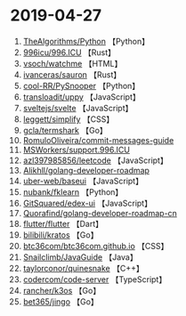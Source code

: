 # 2019-04-27

1. [TheAlgorithms/Python](https://github.com/TheAlgorithms/Python) 【Python】
2. [996icu/996.ICU](https://github.com/996icu/996.ICU) 【Rust】
3. [vsoch/watchme](https://github.com/vsoch/watchme) 【HTML】
4. [ivanceras/sauron](https://github.com/ivanceras/sauron) 【Rust】
5. [cool-RR/PySnooper](https://github.com/cool-RR/PySnooper) 【Python】
6. [transloadit/uppy](https://github.com/transloadit/uppy) 【JavaScript】
7. [sveltejs/svelte](https://github.com/sveltejs/svelte) 【JavaScript】
8. [leggett/simplify](https://github.com/leggett/simplify) 【CSS】
9. [gcla/termshark](https://github.com/gcla/termshark) 【Go】
10. [RomuloOliveira/commit-messages-guide](https://github.com/RomuloOliveira/commit-messages-guide) 
11. [MSWorkers/support.996.ICU](https://github.com/MSWorkers/support.996.ICU) 
12. [azl397985856/leetcode](https://github.com/azl397985856/leetcode) 【JavaScript】
13. [Alikhll/golang-developer-roadmap](https://github.com/Alikhll/golang-developer-roadmap) 
14. [uber-web/baseui](https://github.com/uber-web/baseui) 【JavaScript】
15. [nubank/fklearn](https://github.com/nubank/fklearn) 【Python】
16. [GitSquared/edex-ui](https://github.com/GitSquared/edex-ui) 【JavaScript】
17. [Quorafind/golang-developer-roadmap-cn](https://github.com/Quorafind/golang-developer-roadmap-cn) 
18. [flutter/flutter](https://github.com/flutter/flutter) 【Dart】
19. [bilibili/kratos](https://github.com/bilibili/kratos) 【Go】
20. [btc36com/btc36com.github.io](https://github.com/btc36com/btc36com.github.io) 【CSS】
21. [Snailclimb/JavaGuide](https://github.com/Snailclimb/JavaGuide) 【Java】
22. [taylorconor/quinesnake](https://github.com/taylorconor/quinesnake) 【C++】
23. [codercom/code-server](https://github.com/codercom/code-server) 【TypeScript】
24. [rancher/k3os](https://github.com/rancher/k3os) 【Go】
25. [bet365/jingo](https://github.com/bet365/jingo) 【Go】
